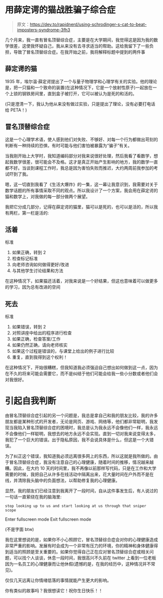 # 用薛定谔的猫战胜骗子综合症

> 原文：<https://dev.to/rapidnerd/using-schrodinger-s-cat-to-beat-imposters-syndrome-3fh3>

几个月来，我一直有冒名顶替综合症，主要是在大学期间，我觉得这是因为我的数学很差，这使我怀疑自己，我从来没有去寻求适当的帮助。这给我留下了一些负担，导致了冒名顶替综合症。在我开始之前，我将解释标题中提到的两件事

## 薛定谔的猫

1935 年，埃尔温·薛定谔提出了一个与量子物理学和心理学有关的实验。他的理论是，把一只猫和一个致命的装置(在这种情况下，它是一个放射性原子)一起放在一个上锁的钢铁房间里，直到盒子被打开，它可以被认为是死的和活的。

(只是澄清一下，我认为他从来没有做过实验，只是提出了理论，没有必要打电话给 PETA！)

## 冒名顶替综合症

这是一个心理学术语，使人感到他们对失败、不够好、对每一个行为都做出苛刻的判断有一种持续的恐惧，有时可能与他们害怕被暴露为“骗子”有关。

当我刚开始上大学时，我知道编码部分对我来说很好处理，然后我看了看数学，想起我数学很差，很可能会不及格。这才是真正开始产生影响的地方，我的数学一直都不好。当谈到课程工作时，我总是因为害怕失败而推迟，大约两周前我参加的考试吓到了我。

嗯，这一切直到我看了《生活大爆炸》的一集，这一幕让我意识到，我需要对关于数学话题的所有事情采取不同的观点。所以我设计了一个方案，我会用在薛定谔的猫和数学上，对我做的每一部分做两个展望。

我把它分成几部分，记得在薛定谔的猫里，猫可以是死的，也可以是活的，所以我有两栏，第一栏是活的:

## 活着

标准

1.  如果正确，转到 2
2.  检查标记标准
3.  向老师咨询如何做得更好/改进
4.  与其他学生讨论结果和方法

在这种情况下，如果猫还活着，对我来说是一个好结果，但这也意味着可以做更多的学习，因为总有改进的空间

## 死去

标准

1.  如果错误，转到 2
2.  对照讲座中给出的程序进行检查
3.  如果正确，检查答案/工作
4.  如果仍然正确，请向老师核实
5.  如果这个过程是错误的，与课堂上给出的例子进行比较
6.  重复，直到我得到这个权利！

在这种情况下，开始很糟糕，但我知道我必须强迫自己想出如何做到这一点，因为在不久的将来可能会需要它，而不是纠结于他们可能会给我一些小分数或者他们会对我很好。

# 引起自我判断

由冒名顶替综合症引起的另一个问题是，我总是拿自己和我的朋友比较，我的许多朋友都是某种形式的开发者，无论是网页、游戏、网络等，他们都非常聪明，我发现当我陷入冒名顶替综合症的困境时，我总是认为我永远不会像他们一样，我永远不会像他们一样聪明，我想去的地方永远不会实现。直到一切对我来说变得太多，我犯了一个巨大的错误。出于隐私原因，我不会说具体是什么，但这是一个大错误。

为了纠正这个错误，我知道我必须远离很多网上的东西，所以这就是我所做的。由于冒名顶替综合症，我没有注意自己的心理健康，随着时间的推移，情况越来越糟。因此，在大约 10 天的时间里，我不再像以前那样写代码，只是在工作和大学需要的时候，我把自己从许多在线活动中隔离出来，花大量时间在户外而不是在线，并清除我头脑中的负面想法，以帮助修复我的心理健康。

显然，我的朋友们已经注意到我离开了一段时间，自从这件事发生后，有人说过的一句话一直萦绕在我的脑海里:

```
stop looking up to us and start looking at us through that sniper scope 
```

Enter fullscreen mode Exit fullscreen mode

(不是字面 btw)

我在这里想说的是，如果你不小心照顾它，冒名顶替综合症会对你的心理健康造成非常严重的影响。发展有时会成为一个非常有压力的环境，你的精神和身体健康得到适当的照顾是至关重要的。如果你觉得自己正在应对冒名顶替综合症或相关问题，可以找个人谈谈，休息一段时间，我很高兴不久前在 twitter 上看到一位老板因为一名员工的心理健康而让他休假(遗憾的是，在我的经历中，这种情况并不常见)。

仅仅几天远离让你情绪低落的事情就能产生更大的影响。

你有类似的故事吗？我很想读它！祝你生日快乐！！